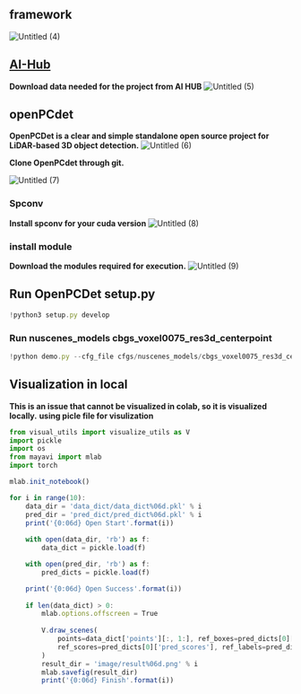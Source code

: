 ## framework

![Untitled (4)](https://github.com/hp0724/new_technologies/assets/75898031/5add9ca5-b0e1-4de7-bc5a-35061a009870)


## [AI-Hub](https://www.aihub.or.kr/aihubdata/data/view.do?currMenu=115&topMenu=100&dataSetSn=71623)
**Download data needed for the project from AI HUB**
![Untitled (5)](https://github.com/hp0724/new_technologies/assets/75898031/f826304a-ded5-43d6-a5a6-7d98d7f417f6)





## openPCdet
**OpenPCDet is a clear and simple standalone open source project for LiDAR-based 3D object detection.**
![Untitled (6)](https://github.com/hp0724/new_technologies/assets/75898031/b87886ac-b610-40b2-94f8-d94616825bbc)


**Clone OpenPCdet through git.**

![Untitled (7)](https://github.com/hp0724/new_technologies/assets/75898031/f45f47a6-39fb-4adb-bd4f-018a0983042a)


### Spconv
**Install spconv for your cuda version**
![Untitled (8)](https://github.com/hp0724/new_technologies/assets/75898031/eb52aedc-f633-4f82-97f1-757cd951158a)


### install module
**Download the modules required for execution.**
![Untitled (9)](https://github.com/hp0724/new_technologies/assets/75898031/8a8febe8-3ca7-4cfb-bee4-de23b960c66a)



## Run OpenPCDet setup.py

```jsx
!python3 setup.py develop
```


### Run nuscenes_models cbgs_voxel0075_res3d_centerpoint

```jsx
!python demo.py --cfg_file cfgs/nuscenes_models/cbgs_voxel0075_res3d_centerpoint.yaml --ckpt cfgs/nuscenes_models/cbgs_voxel0075_centerpoint_nds_6648.pth --data_path ../data/openData/training/file_name_000000.bin
```

## Visualization in local

**This is an issue that cannot be visualized in colab, so it is visualized locally.**
**using picle file for visulization**

```jsx
from visual_utils import visualize_utils as V
import pickle
import os
from mayavi import mlab
import torch

mlab.init_notebook()

for i in range(10):
    data_dir = 'data_dict/data_dict%06d.pkl' % i
    pred_dir = 'pred_dict/pred_dict%06d.pkl' % i
    print('{0:06d} Open Start'.format(i))
   
    with open(data_dir, 'rb') as f:
        data_dict = pickle.load(f)

    with open(pred_dir, 'rb') as f:
        pred_dicts = pickle.load(f)

    print('{0:06d} Open Success'.format(i))
    
    if len(data_dict) > 0:
        mlab.options.offscreen = True
       
        V.draw_scenes(
            points=data_dict['points'][:, 1:], ref_boxes=pred_dicts[0]['pred_boxes'],
            ref_scores=pred_dicts[0]['pred_scores'], ref_labels=pred_dicts[0]['pred_labels']
        )
        result_dir = 'image/result%06d.png' % i
        mlab.savefig(result_dir)
        print('{0:06d} Finish'.format(i))
```



